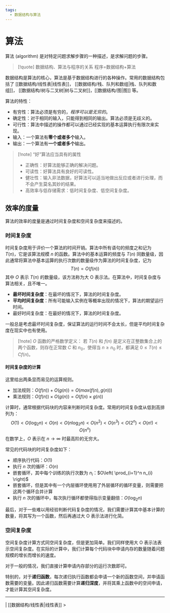 ```yaml
---
tags:
  - 数据结构与算法
---
```

# 算法

算法 (algorithm) 是对特定问题求解步骤的一种描述，是求解问题的步骤。

> [!quote] 数据结构、算法与程序的关系
> 程序=数据结构+算法

数据结构是算法的核心，算法是基于数据结构进行的各种操作。常用的数据结构包括了 [[数据结构/线性表|线性表]]， [[数据结构/栈、队列和数组|栈、队列和数组]]， [[数据结构/树与二叉树|树与二叉树]]，[[数据结构/图|图]] 等。

算法的特性：
- 有穷性：算法必须是有穷的，*程序可以是无穷的*。
- 确定性：对于相同的输入，只能得到相同的输出。算法必须是无歧义的。
- 可行性：算法中描述的操作都可以通过已经实现的基本运算执行有限次来实现。
- 输入：一个算法有**零个或者多个**输入。
- 输出：一个算法有**一个或者多个**输出。

> [!note] “好”算法应当具有的属性
> - 正确性：好算法能够正确的解决问题。
> - 可读性：好算法具有良好的可读性。
> - 健壮性：输入非法数据，好算法可以适当地做出反应或者进行处理，而不会产生莫名其妙的结果。
> - 高效率与低存储需求：低时间复杂度、低空间复杂度。

## 效率的度量

算法的效率的度量是通过时间复杂度和空间复杂度来描述的。

### 时间复杂度

时间复杂度用于评价一个算法的时间开销。算法中所有语句的频度之和记为 $T(n)$，它是该算法规模 $n$ 的函数。算法中的基本运算的频度与 $T(n)$ 同数量级，因此通常将算法中基本运算的执行次数的数量级作为算法的时间复杂度，记为
$$
T(n)=O(f(n))
$$
其中 $O$ 表示 $T(n)$ 的数量级，该方法称为大 O 表示法。在算法中，时间复杂度与算法相关，且不唯一。
- **最坏时间复杂度**：在最坏的情况下，算法的时间复杂度。
- **平均时间复杂度**：所有可能输入实例在等概率出现的情况下，算法的期望运行时间。
- 最好时间复杂度：在最好的情况下，算法的时间复杂度。

一般总是考虑最坏时间复杂度，保证算法的运行时间不会太长，但是平均时间复杂度在现实中也有使用。

> [!note] $O$ 函数的严格数学定义：
> 若 $T(n)$ 和 $f(n)$ 是定义在正整数集合上的两个函数，则存在正常数 $C$ 和 $n_{0}$，使得当 $n\geq n_{0}$ 时，都满足 $0\leq T(n)\leq Cf(n)$。

#### 时间复杂度的计算

这里给出两条显而易见的运算规则。
- 加法规则：$O(f(n))+O(g(n))=O(max(f(n), g(n)))$
- 乘法规则：$O(f(n))\times O(g(n)) = O(f(n)\times g(n))$

计算时，通常根据代码块的内容来判断时间复杂度。常用的时间复杂度从低到高排列为：
$$
O(1) < O(\log_{2}n)<O(n)< O(n\log_{2}n) < O(n^2)<O(n^3)<O(2^n)<O(n!)<O(n^n)
$$
在数学上，$O$ 表示在 $n\to\infty$ 时最高阶的无穷大。

常见的代码块的时间复杂度如下：
- 顺序执行代码：$O(1)$
- 执行 $n$ 次的循环：$O(n)$
- 嵌套循环，其中每个训练的执行次数为 $n_{i}$：$O\left( \prod_{i=1}^n n_{i} \right)$
- 嵌套循环，但是其中有一个内层循环使用用了外层循环的循环变量，则需要把这两个循环合并计算
- 执行 $n$ 次的循环中，每次执行循环都使得指示变量翻倍：$O(\log_{2}n)$

最后，对于一些难以用经验判断代码复杂度的情况，我们需要计算其中基本计算的数量，将其写为一个函数，然后再通过大 O 表示法进行化简。

### 空间复杂度

空间复杂度计算方式同空间复杂度，但是更加简单。我们同样使用大 O 表示法表示空间复杂度。在实际的计算中，我们计算每个代码块中申请内存的数量随着问题规模的增长而增长的速度。

对于一般的情况，我们直接计算申请内存部分的运行次数即可。

特别的，对于**递归函数**，每次递归执行函数都会申请一个新的函数空间，并申请函数需要的变量。因此递归函数需要计算**递归深度**，并将其乘上函数中的空间申请，才能计算其空间复杂度。

---
|  [[数据结构/线性表|线性表]] >